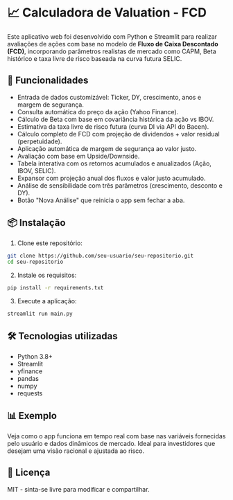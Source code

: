# 📈 Calculadora de Valuation - FCD

Este aplicativo web foi desenvolvido com Python e Streamlit para realizar avaliações de ações com base no modelo de **Fluxo de Caixa Descontado (FCD)**, incorporando parâmetros realistas de mercado como CAPM, Beta histórico e taxa livre de risco baseada na curva futura SELIC.

## 🚀 Funcionalidades

- Entrada de dados customizável: Ticker, DY, crescimento, anos e margem de segurança.
- Consulta automática do preço da ação (Yahoo Finance).
- Cálculo de Beta com base em covariância histórica da ação vs IBOV.
- Estimativa da taxa livre de risco futura (curva DI via API do Bacen).
- Cálculo completo de FCD com projeção de dividendos + valor residual (perpetuidade).
- Aplicação automática de margem de segurança ao valor justo.
- Avaliação com base em Upside/Downside.
- Tabela interativa com os retornos acumulados e anualizados (Ação, IBOV, SELIC).
- Expansor com projeção anual dos fluxos e valor justo acumulado.
- Análise de sensibilidade com três parâmetros (crescimento, desconto e DY).
- Botão "Nova Análise" que reinicia o app sem fechar a aba.

## 📦 Instalação

1. Clone este repositório:
```bash
git clone https://github.com/seu-usuario/seu-repositorio.git
cd seu-repositorio
```

2. Instale os requisitos:
```bash
pip install -r requirements.txt
```

3. Execute a aplicação:
```bash
streamlit run main.py
```

## 🛠 Tecnologias utilizadas

- Python 3.8+
- Streamlit
- yfinance
- pandas
- numpy
- requests

## 📊 Exemplo

Veja como o app funciona em tempo real com base nas variáveis fornecidas pelo usuário e dados dinâmicos de mercado. Ideal para investidores que desejam uma visão racional e ajustada ao risco.

## 📄 Licença

MIT - sinta-se livre para modificar e compartilhar.
